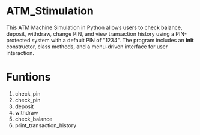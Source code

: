 # ATM_Stimulation
This ATM Machine Simulation in Python allows users to check balance, deposit, withdraw, change PIN, and view transaction history using a PIN-protected system with a default PIN of "1234". The program includes an __init__ constructor, class methods, and a menu-driven interface for user interaction.

# Funtions
1. check_pin
2. check_pin
3. deposit
4. withdraw
5. check_balance
6. print_transaction_history













